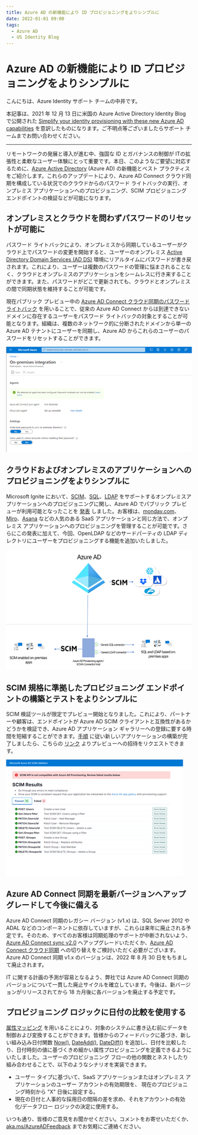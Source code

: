 ```yaml
---
title: Azure AD の新機能により ID プロビジョニングをよりシンプルに
date: 2022-01-01 09:00
tags:
  - Azure AD
  - US Identity Blog
---
```


# Azure AD の新機能により ID プロビジョニングをよりシンプルに

こんにちは、Azure Identity サポート チームの中井です。

本記事は、2021 年 12 月 13 日に米国の Azure Active Directory Identity Blog で公開された [Simplify your identity provisioning with these new Azure AD capabilities](https://techcommunity.microsoft.com/t5/azure-active-directory-identity/simplify-your-identity-provisioning-with-these-new-azure-ad/ba-p/2466922) を意訳したものになります。ご不明点等ございましたらサポート チームまでお問い合わせください。

----

リモートワークの発展と導入が進む中、強固な ID とガバナンスの制御が ITの拡張性と柔軟なユーザー体験にとって重要です。本日、このようなご要望に対応するために、[Azure Active Directory](https://docs.microsoft.com/ja-jp/azure/active-directory/) (Azure AD) の新機能とベスト プラクティスをご紹介します。これらのアップデートにより、Azure AD Connect クラウド同期を構成している状況でのクラウドからのパスワード ライトバックの実行、オンプレミス アプリケーションへのプロビジョニング、SCIM プロビジョニング エンドポイントの検証などが可能になります。

## オンプレミスとクラウドを問わずパスワードのリセットが可能に

パスワード ライトバックにより、オンプレミスから同期しているユーザーがクラウド上でパスワードの変更を開始すると、ユーザーのオンプレミス [Active Directory Domain Services (AD DS)](https://docs.microsoft.com/ja-jp/azure/active-directory-domain-services/overview) 環境にリアルタイムにパスワードが書き戻されます。これにより、ユーザーは複数のパスワードの管理に悩まされることなく、クラウドとオンプレミスのアプリケーションをシームレスに行き来することができます。また、パスワードがどこで更新されても、クラウドとオンプレミスの間で同期状態を維持することが可能です。

現在パブリック プレビュー中の [Azure AD Connect クラウド同期のパスワード ライトバック](https://docs.microsoft.com/ja-jp/azure/active-directory/authentication/tutorial-enable-cloud-sync-sspr-writeback) を用いることで、従来の Azure AD Connect からは到達できないドメインに存在するユーザーをパスワード ライトバックの対象とすることが可能となります。組織は、複数のネットワーク的に分断されたドメインから単一の Azure AD テナントにユーザーを同期し、Azure AD からこれらのユーザーのパスワードをリセットすることができます。

![](./simplify-your-identity-provisioning-with-these-new-azure-ad/on-premesis-integration.png)

## クラウドおよびオンプレミスのアプリケーションへのプロビジョニングをよりシンプルに

Microsoft Ignite において、[SCIM](https://docs.microsoft.com/ja-jp/azure/active-directory/app-provisioning/on-premises-scim-provisioning)、[SQL](https://docs.microsoft.com/ja-jp/azure/active-directory/app-provisioning/tutorial-ecma-sql-connector)、[LDAP](https://docs.microsoft.com/ja-jp/azure/active-directory/app-provisioning/on-premises-ldap-connector-configure) をサポートするオンプレミスアプリケーションへのプロビジョニングに関し、Azure AD でパブリック プレビューが利用可能となったことを [発表](https://jpazureid.github.io/blog/azure-active-directory/identity-at-ignite-strengthen-resilience-with-identity/) しました。お客様は、[monday.com](https://docs.microsoft.com/ja-jp/azure/active-directory/saas-apps/mondaycom-provisioning-tutorial)、[Miro](https://docs.microsoft.com/ja-jp/azure/active-directory/saas-apps/miro-provisioning-tutorial)、[Asana](https://docs.microsoft.com/ja-jp/azure/active-directory/saas-apps/asana-provisioning-tutorial) などの人気のある SaaS アプリケーションと同じ方法で、オンプレミス アプリケーションへのプロビジョニングを管理することが可能です。さらにこの発表に加えて、今回、OpenLDAP などのサードパーティの LDAP ディレクトリにユーザーをプロビジョニングする機能を追加いたしました。

![](./simplify-your-identity-provisioning-with-these-new-azure-ad/azure-ad.png)

## SCIM 規格に準拠したプロビジョニング エンドポイントの構築とテストをよりシンプルに

SCIM 検証ツールが限定でプレビュー開始となりました。これにより、パートナーや顧客は、エンドポイントが Azure AD SCIM クライアントと互換性があるかどうかを検証でき、Azure AD アプリケーション ギャラリーへの登録に要する時間を短縮することができます。[手順](https://docs.microsoft.com/ja-jp/azure/active-directory/app-provisioning/use-scim-to-provision-users-and-groups) に従い新しいアプリケーションの構築が完了しましたら、こちらの [リンク](https://forms.office.com/pages/responsepage.aspx?id=v4j5cvGGr0GRqy180BHbR7dZme7gPidCseyJdx2X-31UNUlLU05EVTg0MjBKNU1CV1ZDVkJZU0pVWC4u) よりプレビューへの招待をリクエストできます。

![](./simplify-your-identity-provisioning-with-these-new-azure-ad/scim-results.png)

## Azure AD Connect 同期を最新バージョンへアップグレードして今後に備える

Azure AD Connect 同期のレガシー バージョン (v1.x) は、SQL Server 2012 や ADAL などのコンポーネントに依存していますが、これらは来年に廃止される予定です。そのため、すべてのお客様は同期処理のサポートが中断されないよう、[Azure AD Connect sync v2.0](https://docs.microsoft.com/ja-jp/azure/active-directory/hybrid/reference-connect-version-history) へアップグレードいただくか、[Azure AD Connect クラウド同期](https://docs.microsoft.com/ja-jp/azure/active-directory/cloud-sync/what-is-cloud-sync) への切り替えをご検討いただく必要がございます。Azure AD Connect 同期 v1.x のバージョンは、2022 年 8 月 30 日をもちまして廃止されます。

IT に関する計画の予測が容易となるよう、弊社では Azure AD Connect 同期のバージョンについて一貫した廃止サイクルを確立しています。今後は、新バージョンがリリースされてから 18 カ月後に各バージョンを廃止する予定です。

## プロビジョニング ロジックに日付の比較を使用する

[属性マッピング](https://docs.microsoft.com/ja-jp/azure/active-directory/app-provisioning/functions-for-customizing-application-data) を用いることにより、対象のシステムに書き込む前にデータを制御および変換することができます。皆様からのフィードバックに基づき、新しい組み込み日付関数 [Now()](https://docs.microsoft.com/ja-jp/azure/active-directory/app-provisioning/functions-for-customizing-application-data#now), [DateAdd()](https://docs.microsoft.com/ja-jp/azure/active-directory/app-provisioning/functions-for-customizing-application-data#dateadd), [DateDiff()](https://docs.microsoft.com/ja-jp/azure/active-directory/app-provisioning/functions-for-customizing-application-data#datediff) を追加し、日付を比較したり、日付時刻の値に基づくきめ細かい属性プロビジョニングを定義できるようにいたしました。ユーザーのプロビジョニング フローの他の関数とネストしたり組み合わせることで、以下のようなシナリオを実装できます。

- ユーザー タイプに基づいて、SaaS アプリケーションまたはオンプレミス アプリケーションのユーザー アカウントの有効期限を、 現在のプロビジョニング時刻から "X" 日後に設定する。
- 現在の日付と人事的な採用日の間隔の差を求め、それをアカウントの有効化/データフロー ロジックの決定に使用する。

いつも通り、皆様のご意見をお聞かせください。コメントをお寄せいただくか、[aka.ms/AzureADFeedback](https://feedback.azure.com/d365community) までお気軽にご連絡ください。
